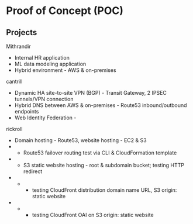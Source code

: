 # Proof of Concept (POC)

## Projects

Mithrandir
* Internal HR application
* ML data modeling application
* Hybrid environment - AWS & on-premises

cantrill
* Dynamic HA site-to-site VPN (BGP) - Transit Gateway, 2 IPSEC tunnels/VPN connection
* Hybrid DNS between AWS & on-premises - Route53 inbound/outbound endpoints
* Web Identity Federation -

rickroll
* Domain hosting - Route53, website hosting - EC2 & S3
* * Route53 failover routing test via CLI & CloudFormation template
* * S3 static website hosting - root & subdomain bucket; testing HTTP redirect
*   * * testing CloudFront distribution domain name URL, S3 origin: static website
*   * * testing CloudFront OAI on S3 origin: static website
